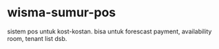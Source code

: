 # wisma-sumur-pos
sistem pos untuk kost-kostan. bisa untuk forescast payment, availability room, tenant list dsb.
